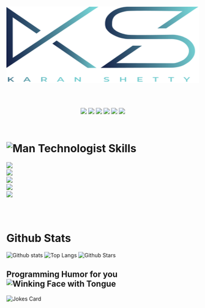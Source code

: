 <br /><br />

<div style="width:100%;">
    <img src="./assets/logo.svg" alt="karan-shetty-logo" height="200px" width="100%" />
</div>

<br /><br />

<!-- Socials -->
<p align="center">
    <a href="https://linkedin.com/in/shettykaran21"><img src="https://img.shields.io/badge/linkedin-%230077B5.svg?&style=for-the-badge&logo=linkedin&logoColor=white"/></a> <a href="https://leetcode.com/u/shettykaran21/"><img src="https://img.shields.io/badge/-LeetCode-FFA116?style=for-the-badge&logo=LeetCode&logoColor=black"/></a> <a href="https://www.reddit.com/user/shettykaran21/"><img src="https://img.shields.io/badge/Reddit-FF4500?style=for-the-badge&logo=reddit&logoColor=white"/></a> <a href="https://x.com/shettykaran21"><img src="https://img.shields.io/badge/X-000000?style=for-the-badge&logo=x&logoColor=white"/></a> <a href="https://www.github.com/shettykaran21"><img src="https://img.shields.io/badge/GitHub-100000?style=for-the-badge&logo=github&logoColor=white"/></a> <a href="https://www.instagram.com/karan_shetty_2110/"><img src="https://img.shields.io/badge/Instagram-E4405F?style=for-the-badge&logo=instagram&logoColor=white"/></a>
</p>

<br />

<!-- Skills -->
<p>
    <h1>
        <img src="https://raw.githubusercontent.com/Tarikul-Islam-Anik/Animated-Fluent-Emojis/master/Emojis/People/Man%20Technologist.png" alt="Man Technologist" width="35" height="35" />
        Skills
    </h1>
    <img src="https://skillicons.dev/icons?i=react,spring,nodejs,expressjs,redux,next" /> <br />
    <img src="https://skillicons.dev/icons?i=cpp,java,javascript,typescript,c,html,css,python,solidity" /> <br />
    <img src="https://skillicons.dev/icons?i=mysql,mongodb" /> <br />
    <img src="https://skillicons.dev/icons?i=docker,kubernetes,aws,jenkins" /> <br />
    <img src="https://skillicons.dev/icons?i=postman,notion,figma,ai" />
</p>

<br /><br />

<h1> Github Stats </h1>

![Github stats](https://github-readme-stats.vercel.app/api?username=shettykaran21&show_icons=true&theme=blueberry&count_private=true&hide_border=true&line_height=20)
![Top Langs](https://github-readme-stats.vercel.app/api/top-langs/?username=shettykaran21&langs_count=8&theme=blueberry&count_private=true&hide_border=true&line_height=20)
![Github Stars](https://github-readme-stats.vercel.app/api?username=shettykaran21&show_icons=true&locale=en&count_private=true&hide_rank=true&custom_title=My%20GitHub%20Stats&disable_animations=false&theme=blueberry)

<h2>Programming Humor for you <img src="https://raw.githubusercontent.com/Tarikul-Islam-Anik/Animated-Fluent-Emojis/master/Emojis/Smilies/Winking%20Face%20with%20Tongue.png" alt="Winking Face with Tongue" width="20" height="20" /></h2>

![Jokes Card](https://readme-jokes.vercel.app/api?theme=blueberry)
